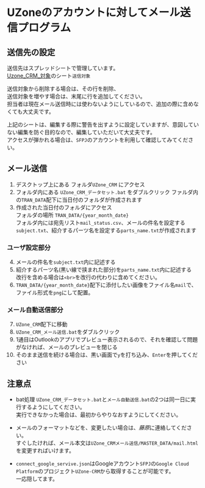 ﻿# UZoneのアカウントに対してメール送信プログラム

## 送信先の設定
送信先はスプレッドシートで管理しています。  
[Uzone_CRM_対象](https://drive.google.com/drive/folders/1Js04SU71oBRzBCkEcjNmCbFKWX5iIszi?usp=sharing)のシート`送信対象`

送信対象から削除する場合は、その行を削除、  
送信対象を増やす場合は、末尾に行を追加してください。  
担当者は現在メール送信時には使わないようにしているので、追加の際に含めなくても大丈夫です。

上記のシートは、編集する際に警告を出すように設定していますが、意図していない編集を防ぐ目的なので、編集していただいて大丈夫です。  
アクセスが弾かれる場合は、`SFPJ`のアカウントを利用して確認してみてください。

## メール送信
1. デスクトップ上にある フォルダ`UZone_CRM` にアクセス
2. フォルダ内にある `UZone_CRM_データセット.bat` をダブルクリック
ファルダ内の`TRAN_DATA`配下に当日付のフォルダが作成されます
3. 作成された当日付のフォルダにアクセス  
フォルダの場所 `TRAN_DATA/{year_month_date}`  
フォルダ内には宛先リスト`mail_status.csv`、メールの件名を設定する`subject.txt`、紹介するパーツ名を設定する`parts_name.txt`が作成されます

### ユーザ設定部分
4. メールの件名を`subject.txt`内に記述する
5. 紹介するパーツ名(黒い線で挟まれた部分)を`parts_name.txt`内に記述する  
改行を含める場合は`<br>`を改行の代わりに含めてください。
6. `TRAN_DATA/{year_month_date}`配下に添付したい画像をファイル名`mail`で、ファイル形式を`png`にして配置。

### メール自動送信部分
7. `UZone_CRM`配下に移動
8. `UZone_CRM_メール送信.bat`をダブルクリック
9. 1通目はOutlookのアプリでプレビュー表示されるので、それを確認して問題がなければ、メールのプレビューを閉じる
10. そのまま送信を続ける場合は、黒い画面で`y`を打ち込み、`Enter`を押してください


## 注意点
- bat処理 `UZone_CRM_データセット.bat`と`メール自動送信.bat`の2つは同一日に実行するようにしてください。  
実行できなかった場合は、最初からやりなおすようにしてください。

- メールのフォーマットなどを、変更したい場合は、*藤原*に連絡してください。  
すぐしたければ、メール本文は`UZone_CRMメール送信/MASTER_DATA/mail.html`を変更すればいけます。

- `connect_google_servive.json`はGoogleアカウント`SFPJ`の`Google Cloud Platform`のプロジェクト`UZone-CRM`から取得することが可能です。  
一応隠してます。
